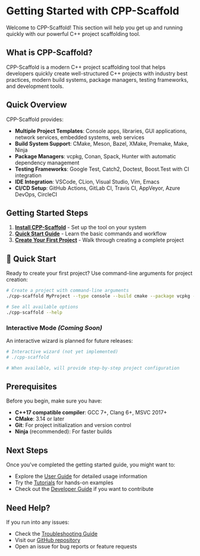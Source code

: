 # Getting Started with CPP-Scaffold

Welcome to CPP-Scaffold! This section will help you get up and running quickly with our powerful C++ project scaffolding tool.

## What is CPP-Scaffold?

CPP-Scaffold is a modern C++ project scaffolding tool that helps developers quickly create well-structured C++ projects with industry best practices, modern build systems, package managers, testing frameworks, and development tools.

## Quick Overview

CPP-Scaffold provides:

- **Multiple Project Templates**: Console apps, libraries, GUI applications, network services, embedded systems, web services
- **Build System Support**: CMake, Meson, Bazel, XMake, Premake, Make, Ninja
- **Package Managers**: vcpkg, Conan, Spack, Hunter with automatic dependency management
- **Testing Frameworks**: Google Test, Catch2, Doctest, Boost.Test with CI integration
- **IDE Integration**: VSCode, CLion, Visual Studio, Vim, Emacs
- **CI/CD Setup**: GitHub Actions, GitLab CI, Travis CI, AppVeyor, Azure DevOps, CircleCI

## Getting Started Steps

1. **[Install CPP-Scaffold](installation.md)** - Set up the tool on your system
2. **[Quick Start Guide](quick-start.md)** - Learn the basic commands and workflow
3. **[Create Your First Project](first-project.md)** - Walk through creating a complete project

## 🚀 Quick Start

Ready to create your first project? Use command-line arguments for project creation:

```bash
# Create a project with command-line arguments
./cpp-scaffold MyProject --type console --build cmake --package vcpkg --test gtest

# See all available options
./cpp-scaffold --help
```

### Interactive Mode _(Coming Soon)_

An interactive wizard is planned for future releases:

```bash
# Interactive wizard (not yet implemented)
# ./cpp-scaffold

# When available, will provide step-by-step project configuration
```

## Prerequisites

Before you begin, make sure you have:

- **C++17 compatible compiler**: GCC 7+, Clang 6+, MSVC 2017+
- **CMake**: 3.14 or later
- **Git**: For project initialization and version control
- **Ninja** (recommended): For faster builds

## Next Steps

Once you've completed the getting started guide, you might want to:

- Explore the [User Guide](../user-guide/index.md) for detailed usage information
- Try the [Tutorials](../tutorials/index.md) for hands-on examples
- Check out the [Developer Guide](../developer-guide/index.md) if you want to contribute

## Need Help?

If you run into any issues:

- Check the [Troubleshooting Guide](../user-guide/troubleshooting.md)
- Visit our [GitHub repository](https://github.com/cpp-scaffold/cpp-scaffold)
- Open an issue for bug reports or feature requests
